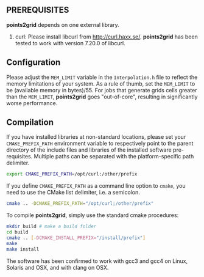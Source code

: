 ## PREREQUISITES

**points2grid** depends on one external library.

1) curl: Please install libcurl from http://curl.haxx.se/.
   **points2grid** has been tested to work with version 7.20.0 of libcurl.


## Configuration

Please adjust the `MEM_LIMIT` variable in the `Interpolation.h` file to reflect the memory limitations of your system.
As a rule of thumb, set the `MEM_LIMIT` to be (available memory in bytes)/55.
For jobs that generate grids cells greater than the `MEM_LIMIT`, **points2grid** goes "out-of-core", resulting in significantly worse performance.


## Compilation

If you have installed libraries at non-standard locations, please set your `CMAKE_PREFIX_PATH` environment variable to respectively point to the parent directory of the include files and libraries of the installed software pre-requisites.
Multiple paths can be separated with the platform-specific path delimiter.

```bash
export CMAKE_PREFIX_PATH=/opt/curl:/other/prefix
```

If you define `CMAKE_PREFIX_PATH` as a command line option to `cmake`, you need to use the CMake list delimiter, i.e. a semicolon.

```bash
cmake .. -DCMAKE_PREFIX_PATH="/opt/curl;/other/prefix"
```

To compile **points2grid**, simply use the standard cmake procedures:

```bash
mkdir build # make a build folder
cd build
cmake .. [-DCMAKE_INSTALL_PREFIX="/install/prefix"]
make
make install
```

The software has been confirmed to work with gcc3 and gcc4 on Linux, Solaris and OSX, and with clang on OSX. 
